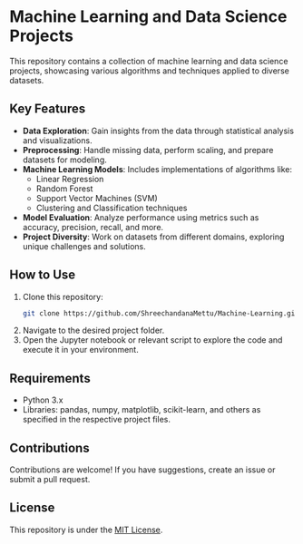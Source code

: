 # Machine Learning and Data Science Projects

This repository contains a collection of machine learning and data science projects, showcasing various algorithms and techniques applied to diverse datasets.

## Key Features

- **Data Exploration**: Gain insights from the data through statistical analysis and visualizations.
- **Preprocessing**: Handle missing data, perform scaling, and prepare datasets for modeling.
- **Machine Learning Models**: Includes implementations of algorithms like:
  - Linear Regression
  - Random Forest
  - Support Vector Machines (SVM)
  - Clustering and Classification techniques
- **Model Evaluation**: Analyze performance using metrics such as accuracy, precision, recall, and more.
- **Project Diversity**: Work on datasets from different domains, exploring unique challenges and solutions.

## How to Use

1. Clone this repository:
   ```bash
   git clone https://github.com/ShreechandanaMettu/Machine-Learning.git
   ```
2. Navigate to the desired project folder.  
3. Open the Jupyter notebook or relevant script to explore the code and execute it in your environment.

## Requirements

- Python 3.x
- Libraries: pandas, numpy, matplotlib, scikit-learn, and others as specified in the respective project files.

## Contributions

Contributions are welcome! If you have suggestions, create an issue or submit a pull request.

## License

This repository is under the [MIT License](https://opensource.org/licenses/MIT).
